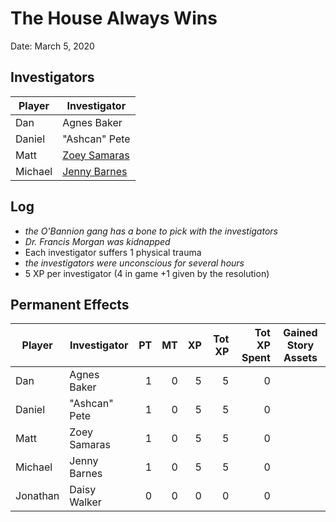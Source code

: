 # The House Always Wins

Date: March 5, 2020

## Investigators

| Player  | Investigator  |
| ------- | ------------- |
| Dan     | Agnes Baker   | 
| Daniel  | "Ashcan" Pete | 
| Matt    | [Zoey Samaras](https://arkhamdb.com/deck/view/623424)  | 
| Michael | [Jenny Barnes](https://arkhamdb.com/deck/view/617307)  | 

## Log

* *the O'Bannion gang has a bone to pick with the investigators*
* *Dr. Francis Morgan was kidnapped*
* Each investigator suffers 1 physical trauma
* *the investigators were unconscious for several hours*
* 5 XP per investigator (4 in game +1 given by the resolution)

## Permanent Effects

| Player   | Investigator  | PT | MT | XP | Tot XP | Tot XP Spent | Gained Story Assets |
| -------- | ------------- | -: | -: | -: | -----: | -----------: | ------------------- |
| Dan      | Agnes Baker   | 1  | 0  | 5  | 5      |            0 |                     |
| Daniel   | "Ashcan" Pete | 1  | 0  | 5  | 5      |            0 |                     |
| Matt     | Zoey Samaras  | 1  | 0  | 5  | 5      |            0 |                     |
| Michael  | Jenny Barnes  | 1  | 0  | 5  | 5      |            0 |                     |
| Jonathan | Daisy Walker  | 0  | 0  | 0  | 0      |            0 |                     |

